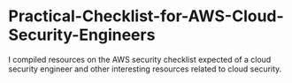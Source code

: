 # Practical-Checklist-for-AWS-Cloud-Security-Engineers
I compiled resources on the AWS security checklist expected of a cloud security engineer and other interesting resources related to cloud security.

